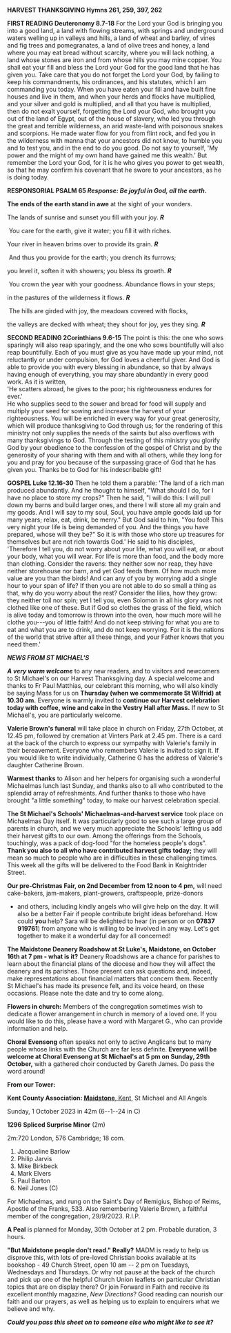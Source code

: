 **HARVEST THANKSGIVING Hymns 261, 259, 397, 262**

**FIRST READING Deuteronomy 8.7-18** For the Lord your God is bringing
you into a good land, a land with flowing streams, with springs and
underground waters welling up in valleys and hills, a land of wheat and
barley, of vines and fig trees and pomegranates, a land of olive trees
and honey, a land where you may eat bread without scarcity, where you
will lack nothing, a land whose stones are iron and from whose hills you
may mine copper. You shall eat your fill and bless the Lord your God for
the good land that he has given you. Take care that you do not forget
the Lord your God, by failing to keep his commandments, his ordinances,
and his statutes, which I am commanding you today. When you have eaten
your fill and have built fine houses and live in them, and when your
herds and flocks have multiplied, and your silver and gold is
multiplied, and all that you have is multiplied, then do not exalt
yourself, forgetting the Lord your God, who brought you out of the land
of Egypt, out of the house of slavery, who led you through the great and
terrible wilderness, an arid waste-land with poisonous snakes and
scorpions. He made water flow for you from flint rock, and fed you in
the wilderness with manna that your ancestors did not know, to humble
you and to test you, and in the end to do you good. Do not say to
yourself, 'My power and the might of my own hand have gained me this
wealth.' But remember the Lord your God, for it is he who gives you
power to get wealth, so that he may confirm his covenant that he swore
to your ancestors, as he is doing today.

**RESPONSORIAL PSALM 65 *Response: Be joyful in God, all the earth.***

**The ends of the earth stand in awe** at the sight of your wonders.

The lands of sunrise and sunset you fill with your joy. ***R***

 You care for the earth, give it water; you fill it with riches.

Your river in heaven brims over to provide its grain. ***R***

 And thus you provide for the earth; you drench its furrows;

you level it, soften it with showers; you bless its growth. ***R***

 You crown the year with your goodness. Abundance flows in your steps;

in the pastures of the wilderness it flows. ***R***

 The hills are girded with joy, the meadows covered with flocks,

the valleys are decked with wheat; they shout for joy, yes they sing.
***R***

**SECOND READING 2Corinthians 9.6-15** The point is this: the one who
sows sparingly will also reap sparingly, and the one who sows
bountifully will also reap bountifully. Each of you must give as you
have made up your mind, not reluctantly or under compulsion, for God
loves a cheerful giver. And God is able to provide you with every
blessing in abundance, so that by always having enough of everything,
you may share abundantly in every good work. As it is written,\
'He scatters abroad, he gives to the poor; his righteousness endures for
ever.'\
He who supplies seed to the sower and bread for food will supply and
multiply your seed for sowing and increase the harvest of your
righteousness. You will be enriched in every way for your great
generosity, which will produce thanksgiving to God through us; for the
rendering of this ministry not only supplies the needs of the saints but
also overflows with many thanksgivings to God. Through the testing of
this ministry you glorify God by your obedience to the confession of the
gospel of Christ and by the generosity of your sharing with them and
with all others, while they long for you and pray for you because of the
surpassing grace of God that he has given you. Thanks be to God for his
indescribable gift!

**GOSPEL Luke 12.16-30** Then he told them a parable: 'The land of a
rich man produced abundantly. And he thought to himself, "What should I
do, for I have no place to store my crops?" Then he said, "I will do
this: I will pull down my barns and build larger ones, and there I will
store all my grain and my goods. And I will say to my soul, Soul, you
have ample goods laid up for many years; relax, eat, drink, be merry."
But God said to him, "You fool! This very night your life is being
demanded of you. And the things you have prepared, whose will they be?"
So it is with those who store up treasures for themselves but are not
rich towards God.' He said to his disciples, 'Therefore I tell you, do
not worry about your life, what you will eat, or about your body, what
you will wear. For life is more than food, and the body more than
clothing. Consider the ravens: they neither sow nor reap, they have
neither storehouse nor barn, and yet God feeds them. Of how much more
value are you than the birds! And can any of you by worrying add a
single hour to your span of life? If then you are not able to do so
small a thing as that, why do you worry about the rest? Consider the
lilies, how they grow: they neither toil nor spin; yet I tell you, even
Solomon in all his glory was not clothed like one of these. But if God
so clothes the grass of the field, which is alive today and tomorrow is
thrown into the oven, how much more will he clothe you---you of little
faith! And do not keep striving for what you are to eat and what you are
to drink, and do not keep worrying. For it is the nations of the world
that strive after all these things, and your Father knows that you need
them.\'

***NEWS FROM ST MICHAEL\'S***

***A very warm welcome*** to any new readers, and to visitors and
newcomers to St Michael\'s on our Harvest Thanksgiving day. A special
welcome and thanks to Fr Paul Matthias, our celebrant this morning, who
will also kindly be saying Mass for us on **Thursday (when we
commemorate St Wilfrid) at 10.30 am.** Everyone is warmly invited to
**continue our Harvest celebration today with coffee, wine and cake in
the Vestry Hall after Mass.** If new to St Michael\'s, you are
particularly welcome.

**Valerie Brown\'s funeral** will take place in church on Friday, 27th
October, at 12.45 pm, followed by cremation at Vinters Park at 2.45 pm.
There is a card at the back of the church to express our sympathy with
Valerie\'s family in their bereavement. Everyone who remembers Valerie
is invited to sign it. If you would like to write individually,
Catherine G has the address of Valerie\'s daughter Catherine Brown.

**Warmest thanks** to Alison and her helpers for organising such a
wonderful Michaelmas lunch last Sunday, and thanks also to all who
contributed to the splendid array of refreshments. And further thanks to
those who have brought "a little something" today, to make our harvest
celebration special.

T**he St Michael\'s Schools\' Michaelmas-and-harvest service** took
place on Michaelmas Day itself. It was particularly good to see such a
large group of parents in church, and we very much appreciate the
Schools\' letting us add their harvest gifts to our own. Among the
offerings from the Schools, touchingly, was a pack of dog-food "for the
homeless people\'s dogs". **Thank you also to all who have contributed
harvest gifts today;** they will mean so much to people who are in
difficulties in these challenging times. This week all the gifts will be
delivered to the Food Bank in Knightrider Street.

**Our pre-Christmas Fair, on 2nd December from 12 noon to 4 pm,** will
need cake-bakers, jam-makers, plant-growers, craftspeople, prize-donors
- and others, including kindly angels who will give help on the day. It
will also be a better Fair if people contribute bright ideas beforehand.
How could **you** help? Sara will be delighted to hear (in person or on
**07837 919761**) from anyone who is willing to be involved in any way.
Let\'s get together to make it a wonderful day for all concerned!

**The Maidstone Deanery Roadshow at St Luke\'s, Maidstone, on October
16th at 7 pm - what is it?** Deanery Roadshows are a chance for
parishes to learn about the financial plans of the diocese and how they
will affect the deanery and its parishes. Those present can ask
questions and, indeed, make representations about financial matters that
concern them. Recently St Michael\'s has made its presence felt, and its
voice heard, on these occasions. Please note the date and try to come
along.

**Flowers in church:** Members of the congregation sometimes wish to
dedicate a flower arrangement in church in memory of a loved one. If you
would like to do this, please have a word with Margaret G., who can
provide information and help.

**Choral Evensong** often speaks not only to active Anglicans but to
many people whose links with the Church are far less definite.
**Everyone will be welcome at Choral Evensong at St Michael\'s at 5 pm
on Sunday, 29th October,** with a gathered choir conducted by Gareth
James. Do pass the word around!

**From our Tower:**

**Kent County Association:
[Maidstone](https://dove.cccbr.org.uk/tower/12644#_blank)**[,
Kent](https://dove.cccbr.org.uk/tower/12644#_blank), St Michael and All
Angels

Sunday, 1 October 2023 in 42m (6--1--24 in C)

**1296** **Spliced Surprise Minor** (2m)

2m:720 London, 576 Cambridge; 18 com.

1. Jacqueline Barlow
2. Philip Jarvis
3. Mike Birkbeck
4. Mark Elvers
5. Paul Barton
6. Neil Jones (C)

For Michaelmas, and rung on the Saint\'s Day of Remigius, Bishop of
Reims, Apostle of the Franks, 533. Also remembering Valerie Brown, a
faithful member of the congregation, 29/9/2023. R.I.P.

**A Peal** is planned for Monday, 30th October at 2 pm. Probable
duration, 3 hours.

**"But Maidstone people don\'t read." Really?** MADM is ready to help us
disprove this, with lots of pre-loved Christian books available at its
bookshop - 49 Church Street, open 10 am -- 2 pm on Tuesdays, Wednesdays
and Thursdays. Or why not pause at the back of the church and pick up
one of the helpful Church Union leaflets on particular Christian topics
that are on display there? Or join Forward in Faith and receive its
excellent monthly magazine, *New Directions*? Good reading can nourish
our faith and our prayers, as well as helping us to explain to enquirers
what we believe and why.

***Could you pass this sheet on to someone else who might like to see
it?***
